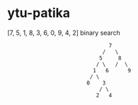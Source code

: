 # ytu-patika

[7, 5, 1, 8, 3, 6, 0, 9, 4, 2] binary search 

```
                                7
                              /   \
                             5     8
                            / \   /  \
                           1   6      9
                          / \
                         0    3
                             / \
                            2   4
